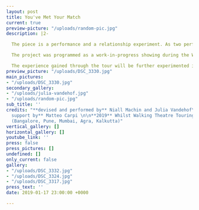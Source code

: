 ```yaml
---
layout: post
title: You've Met Your Match
current: true
preview-picture: "/uploads/random-pic.jpg"
description: |2-

  The piece is a performance and a relationship experiment. As two performers strive towards a healthy match, there is a balanced weighting. But what happens if one pushes harder? If one doesn´t give resistance? Or one gives up? The performance is a physical research into the crash when you think you're on the same page as somebody, but not.

  The project was programmed as a work-in-progress showing during the Whilst Walking Theater Festival India from January to March 2019.

  The experience gained through the tour will be further experimented in the next research phase. Formally, it plays with a movement score, as well as moments of memory and the push and pull of everyday life. We play with fragmented light sources, which lets the audience experience an ambiguous sense of time in the character’s emotional journey.
preview_picture: "/uploads/DSC_3330.jpg"
main_pictures:
- "/uploads/DSC_3330.jpg"
secondary_gallery:
- "/uploads/julia-vandehof.jpg"
- "/uploads/random-pic.jpg"
sub_title: ''
credits: "**devised and performed by** Niall Machin and Julia Vandehof\n\n**technical
  support by** Matteo Carpi \n\n**2019** Whilst Walking Theatre Touring Festival India
  (Bangalore, Pune, Mumbai, Agra, Kalkutta)"
vertical_gallery: []
horizontal_gallery: []
youtube_link: ''
press: false
press_pictures: []
undefined: []
only_current: false
gallery:
- "/uploads/DSC_3332.jpg"
- "/uploads/DSC_3324.jpg"
- "/uploads/DSC_3317.jpg"
press_text: ''
date: 2019-01-17 23:00:00 +0000

---
```

